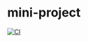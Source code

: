 # mini-project
[![CI](https://github.com/yashaswini295558/mini-project/actions/workflows/blank.yml/badge.svg)](https://github.com/yashaswini295558/mini-project/actions/workflows/blank.yml)
